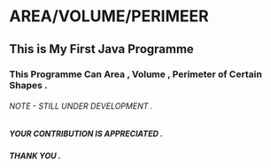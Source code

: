# AREA/VOLUME/PERIMEER
##  This is My First Java Programme 
### This Programme Can Area , Volume , Perimeter of Certain Shapes .

###### NOTE - STILL UNDER DEVELOPMENT .
##### YOUR CONTRIBUTION IS APPRECIATED . 
##### THANK YOU .
